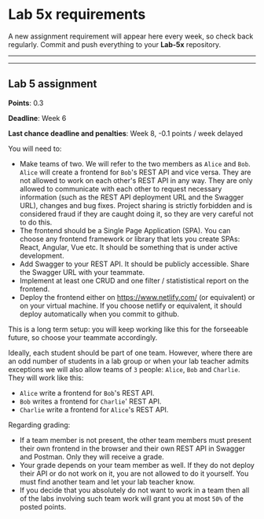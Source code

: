 # Lab 5x requirements

A new assignment requirement will appear here every week, so check back regularly. Commit and push everything to your **Lab-5x** repository.

----
----

## Lab 5 assignment

**Points**: 0.3

**Deadline**: Week 6

**Last chance deadline and penalties**: Week 8, -0.1 points / week delayed

You will need to:
- Make teams of two. We will refer to the two members as `Alice` and `Bob`. `Alice` will create a frontend for `Bob`'s REST API and vice versa. They are not allowed to work on each other's REST API in any way. They are only allowed to communicate with each other to request necessary information (such as the REST API deployment URL and the Swagger URL), changes and bug fixes. Project sharing is strictly forbidden and is considered fraud if they are caught doing it, so they are very careful not to do this.
- The frontend should be a Single Page Application (SPA). You can choose any frontend framework or library that lets you create SPAs: React, Angular, Vue etc. It should be something that is under active development.
- Add Swagger to your REST API. It should be publicly accessible. Share the Swagger URL with your teammate.
- Implement at least one CRUD and one filter / statististical report on the frontend.
- Deploy the frontend either on https://www.netlify.com/ (or equivalent) or on your virtual machine. If you choose netlify or equivalent, it should deploy automatically when you commit to github.

This is a long term setup: you will keep working like this for the forseeable future, so choose your teammate accordingly.

Ideally, each student should be part of one team. However, where there are an odd number of students in a lab group or when your lab teacher admits exceptions we will also allow teams of `3` people: `Alice`, `Bob` and `Charlie`. They will work like this:
- `Alice` write a frontend for `Bob`'s REST API.
- `Bob` writes a frontend for `Charlie`' REST API.
- `Charlie` write a frontend for `Alice`'s REST API.

Regarding grading:
- If a team member is not present, the other team members must present their own frontend in the browser and their own REST API in Swagger and Postman. Only they will receive a grade.
- Your grade depends on your team member as well. If they do not deploy their API or do not work on it, you are not allowed to do it yourself. You must find another team and let your lab teacher know.
- If you decide that you absolutely do not want to work in a team then all of the labs involving such team work will grant you at most `50%` of the posted points.
